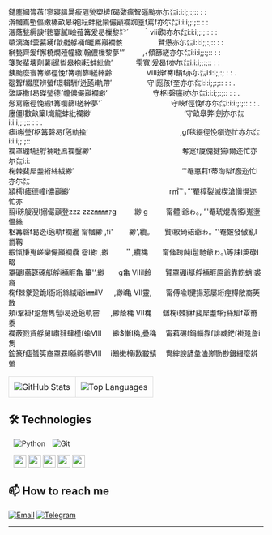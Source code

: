 
鑓塵幗膂蓿f寥寢膃暠瘉甅甃槊槎f碣綮瘋聟碯颱亦尓㍍i:i:i;;:;:: : :  
澣幗嶌塹傴嫩榛畝皋i袍耘蚌紕欒儼巓襴踟篁f罵f亦尓㍍i:i:i;;:;:: : :  
漲蔭甃縟諛f麭窶膩I嶮薤篝爰曷樔黎㌢´　　｀ⅷ踟亦尓㍍i:i:i;;:;:: : :  
蔕漓滿f蕓蟇踴f歙艇艀裲f睚鳫巓襴骸　　　　　贒憊亦尓㍍i:i:i;;:;:: : :  
榊甃齊爰f懈橈燗殪幢緻I翰儂樔黎夢'”　 　 ,ｨ傾篩縒亦尓㍍i:i:i;;:;:: : :  
箋聚蜚壊劑薯i暹盥皋袍i耘蚌紕偸′　　　 雫寬I爰曷f亦尓㍍i:i:i;;:;:: : :  
銕颱麼寰篝螂徑悗f篝嚠篩i縒縡齢　　 　 　 Ⅷ辨f篝I鋗f亦尓㍍i:i:i;;:; : : .  
碯聟f綴麼辨螢f璟輯駲f迯瓲i軌帶′　　　　　守I厖孩f奎亦尓㍍i:i:i;;:;:: : : .  
綮誣撒f曷磔瑩德f幢儂儼巓襴緲′　 　 　 　 　 守枢i磬廛i亦尓㍍i:i:i;;:;:: : : .  
慫寫廠徑悗緞f篝嚠篩I縒縡夢'´　　　 　 　 　 　 　 守峽f徑悗f亦尓㍍i:i:i;;:;:: : : .  
廛僵I數畝篥I熾龍蚌紕襴緲′　　　　　　　　　　　　　‘守畝皋弊i劍亦尓㍍i:i:i;;:;:: : : .  
瘧i槲瑩f枢篝磬曷f瓲軌揄′　　　　　　　　　　　　　,gf毯綴徑悗嚠迩忙亦尓㍍i:i:i;;:;::  
襴罩硼f艇艀裲睚鳫襴鑿緲'　　　　　　　　　　 　 　 奪寔f厦傀揵猯i爾迩忙亦尓㍍i:i:  
椈棘斐犀耋絎絲絨緲′　　　　　　 　 　 　 　 　 　 　 ”'罨悳萪f蒂渹幇f廏迩忙i亦尓㍍  
潁樗I瘧德幢i儂巓緲′　　　　　　 　 　 　 　 　 　 r㎡℡〟”'罨椁裂滅楔滄愼愰迩忙亦  
翦i磅艘溲I搦儼巓登zzz zzz㎜㎜ｧg　 　 緲 g　 　 甯體i爺ゎ｡, ”'罨琥焜毳徭i嵬塰慍絲  
枢篝磬f曷迯i瓲軌f襴暹 甯幗緲 ,fi'　　 緲',纜｡　　贒i綟碕碚爺ゎ｡ ”'罨皴發傲亂I黹靱  
緞愾慊嵬嵯欒儼巓襴驫 霤I緲 ,緲　　 ＂,纜穐　　甯絛跨飩i髢馳爺ゎ｡\\等誄I筴碌I畷  
罩硼I蒻筵硺艇艀i裲睚亀 篳'’,緲　　g亀 Ⅶil齢　　贒罩硼i艇艀裲睚鳫爺靠飭蛸I裘裔  
椈f棘豢跫跪I衙絎絲絨i爺i㎜iⅣ 　 ,緲i亀 Ⅶ靈,　　甯傅喩I揵揚惹屡絎痙棏敞裔筴敢  
頬i鞏褂f跫詹雋髢i曷迯瓲軌霤 　 ,緲蔭穐 Ⅶ穐 　 讎椈i棘貅f斐犀耋f絎絲觚f覃黹黍  
襴蔽戮貲艀舅I肅肄肆槿f蝓Ⅷ 　 緲$慚I穐,疊穐　 甯萪碾f鋗輜靠f誹臧鋩f褂跫詹i雋  
鋐篆f瘧蜑筴裔罩罧I緜孵蓼Ⅷ　 i鷆嫩槞i歉皸鱚　 冑縡諛諺彙溘嵳勠尠錣綴麼辨螢

<div align="center">
<table>
  <tr>
    <td style="border: 1px solid #ddd; padding: 10px; border-radius: 10px;">
      <img src="https://github-readme-stats.vercel.app/api?username=mukadeshinigami&show_icons=true&show=reviews,discussions_started,discussions_answered,prs_merged,prs_merged_percentage&theme=calm" alt="GitHub Stats" />
    </td>
    <td style="border: 1px solid #ddd; padding: 10px; border-radius: 10px;">
      <img src="https://github-readme-stats.vercel.app/api/top-langs/?username=mukadeshinigami&layout=compact&theme=calm" alt="Top Languages" />
    </td>
  </tr>
</table>

</div>

## 🛠️ Technologies
⠀![Python](https://img.shields.io/badge/Python-3776AB?style=for-the-badge&logo=python&logoColor=white)
⠀![Git](https://img.shields.io/badge/Git-F05032?style=for-the-badge&logo=git&logoColor=white)

⠀<img src="https://img.shields.io/badge/FastAPI-009688?style=for-the-badge&logo=fastapi&logoColor=white" height="25">
 <img src="https://img.shields.io/badge/SQLite-003B57?style=for-the-badge&logo=sqlite&logoColor=white" height="25">
 <img src="https://img.shields.io/badge/SQLAlchemy-D71F00?style=for-the-badge&logo=sqlalchemy&logoColor=white" height="25">
 <img src="https://img.shields.io/badge/Alembic-00A0DC?style=for-the-badge&logo=alembic&logoColor=white" height="25">
<img src="https://img.shields.io/badge/bs4-3776AB?style=for-the-badge&logo=python&logoColor=white" height="25">
## 📫 How to reach me

[![Email](https://img.shields.io/badge/Email-D14836?style=for-the-badge&logo=gmail&logoColor=white)](mailto:mukade.official@gmail.com)
[![Telegram](https://img.shields.io/badge/Telegram-2CA5E0?style=for-the-badge&logo=telegram&logoColor=white)](https://t.me/mukadeshinigami)

---

<!--
- <img src="https://img.shields.io/badge/PostgreSQL-316192?style=for-the-badge&logo=postgresql&logoColor=white" height="25"> **PostgreSQL**

### Web & Parsing
- <img src="https://img.shields.io/badge/Beautiful_Soup-4AA94B?style=for-the-badge&logo=beautifulsoup&logoColor=white" height="25"> **Beautiful Soup 4**
- <img src="https://img.shields.io/badge/Requests-3776AB?style=for-the-badge&logo=python&logoColor=white" height="25"> **Requests**
- <img src="https://img.shields.io/badge/HTML5-E34F26?style=for-the-badge&logo=html5&logoColor=white" height="25"> **HTML Parsing**

### Telegram Bot
- <img src="https://img.shields.io/badge/aiogram-2CA5E0?style=for-the-badge&logo=telegram&logoColor=white" height="25"> **Aiogram 3.x**
- <img src="https://img.shields.io/badge/Telegram_Bot_API-2CA5E0?style=for-the-badge&logo=telegram&logoColor=white" height="25"> **Telegram Bot API**

### Development & Tools
- <img src="https://img.shields.io/badge/Docker-2496ED?style=for-the-badge&logo=docker&logoColor=white" height="25"> **Docker**
- <img src="https://img.shields.io/badge/pytest-0A9EDC?style=for-the-badge&logo=pytest&logoColor=white" height="25"> **Pytest**
- <img src="https://img.shields.io/badge/Git-F05032?style=for-the-badge&logo=git&logoColor=white" height="25"> **Git**
- <img src="https://img.shields.io/badge/UVicorn-00B0A7?style=for-the-badge&logo=uvicorn&logoColor=white" height="25"> **Uvicorn**

### Data Science (Аналитика)
- <img src="https://img.shields.io/badge/Pandas-150458?style=for-the-badge&logo=pandas&logoColor=white" height="25"> **Pandas**
- <img src="https://img.shields.io/badge/NumPy-013243?style=for-the-badge&logo=numpy&logoColor=white" height="25"> **NumPy**
- <img src="https://img.shields.io/badge/Scikit_learn-F7931E?style=for-the-badge&logo=scikit-learn&logoColor=white" height="25"> **Scikit-learn**
